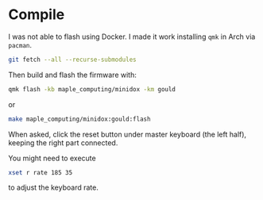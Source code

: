 # Compile

I was not able to flash using Docker. I made it work installing `qmk` in Arch via `pacman`.

``` sh
git fetch --all --recurse-submodules
```

Then build and flash the firmware with:

``` sh
qmk flash -kb maple_computing/minidox -km gould
```

or


``` sh
make maple_computing/minidox:gould:flash
```


When asked, click the reset button under master keyboard (the left half), keeping the right part connected.

You might need to execute

``` sh
xset r rate 185 35
```

to adjust the keyboard rate.
